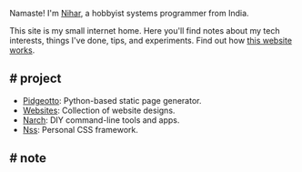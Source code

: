 Namaste! I'm [Nihar](/nihar), a hobbyist systems programmer from India. 

This site is my small internet home. Here you'll find notes about my tech interests, things I've done, tips, and experiments. Find out how [this website works](/colophon).

## # project

- [Pidgeotto](https://pypi.org/project/pidgeotto/): Python-based static page generator.
- [Websites](/website_collection.html): Collection of website designs.
- [Narch](https://gitlab.org/niharokz/narch): DIY command-line tools and apps.
- [Nss](https://gitlab.com/niharokz/nss): Personal CSS framework.

## # note

